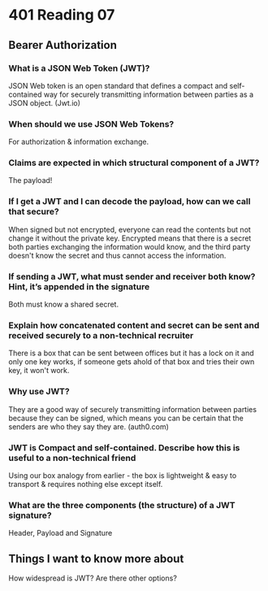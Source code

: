 # 401 Reading 07

## Bearer Authorization

### What is a JSON Web Token (JWT)?

JSON Web token is an open standard that defines a compact and self-contained way for securely transmitting information between parties as a JSON object. (Jwt.io)

### When should we use JSON Web Tokens?

For authorization & information exchange.

### Claims are expected in which structural component of a JWT?

The payload!

### If I get a JWT and I can decode the payload, how can we call that secure?

When signed but not encrypted, everyone can read the contents but not change it without the private key. Encrypted means that there is a secret both parties exchanging the information would know, and the third party doesn't know the secret and thus cannot access the information.

### If sending a JWT, what must sender and receiver both know? Hint, it’s appended in the signature

Both must know a shared secret.

### Explain how concatenated content and secret can be sent and received securely to a non-technical recruiter

There is a box that can be sent between offices but it has a lock on it and only one key works, if someone gets ahold of that box and tries their own key, it won't work.

### Why use JWT?

They are a good way of securely transmitting information between parties because they can be signed, which means you can be certain that the senders are who they say they are. (auth0.com)

### JWT is Compact and self-contained. Describe how this is useful to a non-technical friend

Using our box analogy from earlier - the box is lightweight & easy to transport & requires nothing else except itself.

### What are the three components (the structure) of a JWT signature?

Header, Payload and Signature

## Things I want to know more about

How widespread is JWT? Are there other options?
